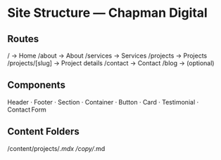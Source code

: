 # Site Structure — Chapman Digital

## Routes
/             → Home
/about        → About
/services     → Services
/projects     → Projects
/projects/[slug] → Project details
/contact      → Contact
/blog         → (optional)

## Components
Header · Footer · Section · Container · Button · Card · Testimonial · Contact Form

## Content Folders
/content/projects/*.mdx
/copy/*.md
